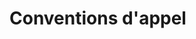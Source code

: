 # Conventions d'appel

<!--
> [!NOTE]
> + Les **registres conservés** (_callee-saved_) doivent être sauvegardés par la fonction appelée avant leur modification.
> + Les **registres volatiles** (_caller-saved_) doivent être sauvegardés par la fonction appelante avant leur modification.

## GNU/Linux

### 64 bits

> [SystemV AMD64](https://cs61.seas.harvard.edu/site/pdf/x86-64-abi-20210928.pdf)

|/|DESCRIPTION|
|--:|:--|
|Paramères<br>_(dans l'ordre)_|<ins>Entiers 64 bits</ins> :<br>1<sup>er</sup> : `RDI`<br>2<sup>e</sup> : `RSI`<br>3<sup>e</sup> : `RDX`<br>4<sup>e</sup> : `RCX`<br>5<sup>e</sup> : `R8`<br>6<sup>e</sup> : `R9`|
|Paramètres supplémentaires|pile (_de droite à gauche_)|
|Valeur de retour|`RAX` ou `RDX` + `RAX`<br><br>`XMM0` `XMM1`|
|Registres conservés<br>_(callee-saved)_|`RBX` `RBP` `RSP` `R12` `R13` `R14` `R15`|
|Registres volatiles<br>_(caller-saved)_|`RAX` `RCX` `RDX` `RSI` `RDI` `R8` `R9` `R10` `R11`<br><br>`XMM0` `XMM1` `XMM2` `XMM3` `XMM4` `XMM5` `XMM6` `XMM7`<br>`XMM8` `XMM9` `XMM10` `XMM11` `XMM12` `XMM13` `XMM14` `XMM15`<br><br>`YMM0` `YMM1` `YMM2` `YMM3` `YMM4` `YMM5` `YMM6` `YMM7`<br>`YMM8` `YMM9` `YMM10` `YMM11` `YMM12` `YMM13` `YMM14` `YMM15`<br><br>`ZMM0` `ZMM1` `ZMM2` `ZMM3` `ZMM4` `ZMM5` `ZMM6` `ZMM7`<br>`ZMM8` `ZMM9` `ZMM10` `ZMM11` `ZMM12` `ZMM13` `ZMM14` `ZMM15`|

### 32 bits

> [SystemV Intel386](https://www.sco.com/developers/devspecs/abi386-4.pdf)

|/|DESCRIPTION|
|--:|:--|
|Paramères<br>_(dans l'ordre)_|`EBX` `ECX` `EDX` `ESI` `EDI` `EBP`|
|Valeur de retour|`EAX` ou `EDX` + `EAX`|
|Registres conservés<br>_(callee-saved)_||
|Registres volatiles<br>_(caller-saver)_||

---

## Windows

### 64 bits

> [Microsoft x64 vectorcall](https://learn.microsoft.com/en-us/cpp/cpp/vectorcall)

|/|DESCRIPTION|
|--:|:--|
|Paramères<br>_(dans l'ordre)_|`RCX` `RDX` `R8` `R9` : entiers de 64 bits<br>`XMM0` `XMM1` `XMM2` `XMM3` `XMM4` `XMM5` : flottants de 128 bits<br>`YMM0` `YMM1` `YMM2` `YMM3` `YMM4` `YMM5` : flottants de 256 bits|
|Paramètres supplémentaires|pile (_de droite à gauche_)|
|Valeur de retour|`RAX` (entier : 64 bits)<br>`XMM0` (flottant : 128 bits)|
|Registres conservés<br>_(callee-saved)_|`RBX`, `RDI`, `RSI`, `RBP`, `RSP`, `R12`, `R13`, `R14`, `R15`<br>`XMM6`, `XMM7`, `XMM8`, `XMM9`, `XMM10`, `XMM11`, `XMM12`, `XMM13`, `XMM14`, `XMM15`|
|Registres volatiles<br>_(caller-saved)_|`RAX`, `RCX`, `RDX`, `R8`, `R9`, `R10`, `R11`<br>`XMM0`, `XMM1`, `XMM2`, `XMM3`, `XMM4`, `XMM5`|

### 32 bits

> [Microsoft StdCall](https://learn.microsoft.com/en-us/cpp/cpp/stdcall)

|/|DESCRIPTION|
|--:|:--|
|Paramères<br>_(dans l'ordre)_|pile (_de droite à gauche_)|
|Valeur de retour|`EAX`|
-->
